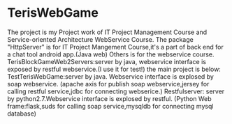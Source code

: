 # TerisWebGame
The project is my Project work of IT Project Management Course and Service-oriented Architecture WebService Course.
The package "HttpServer" is for IT Project Mangement Course,it's a part of back end for a chat tool android app.(Java web)
Others is for the webservice course.
TerisBlockGameWeb2Servers:server by java, webservice interface is exposed by restful webservice.(I use it for test!)
the main project is below:
TestTerisWebGame:server by java. Webservice interface is explosed by soap webservice.
(apache axis for publish soap webservice,jersey for calling restful service,jdbc for connecting webserice.)
Restfulserver: server by python2.7.Webservice interface is explosed by restful.
(Python Web frame:flask,suds for calling soap service,mysqldb for connecting mysql database)
